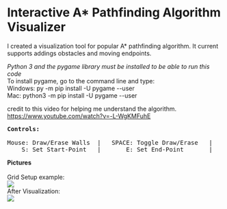 # Interactive A* Pathfinding Algorithm Visualizer

I created a visualization tool for popular A* pathfinding algorithm. It current supports addings obstacles and moving endpoints. <br/>

<i>Python 3 and the pygame library must be installed to be able to run this code</i><br/>
To install pygame, go to the command line and type:<br/>
Windows: py -m pip install -U pygame --user<br/>
Mac: python3 -m pip install -U pygame --user<br/>

credit to this video for helping me understand the algorithm.<br/>
https://www.youtube.com/watch?v=-L-WgKMFuhE

<pre>
<b>Controls:</b><br/>
Mouse: Draw/Erase Walls  |   SPACE: Toggle Draw/Erase   |   C: Clear Board  
    S: Set Start-Point   |       E: Set End-Point       |   L: Run Visualization Algorithm
</pre>

<b>Pictures</b><br/>
<br/>
Grid Setup example: <br/>
<img
src=“before_pic.PNG”
/> <br/>
After Visualization: <br/>
<img
src=“after_pic.PNG”
/>
